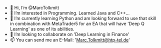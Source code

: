 - 👋 Hi, I’m @MarcTolkmitt
- 👀 I’m interested in Programming. Learned Java and C++...
- 🌱 I’m currently learning Python and am looking forward to use that skill in combination with MetaTrader5 for an EA that will have 'Deep Q Learning' as one of its abilities.
- 💞️ I’m looking to collaborate on 'Deep Learning in Finance'
- 📫 You can send me an E-Mail: 'Marc.Tolkmitt@htp-tel.de'

<!---
MarcTolkmitt/MarcTolkmitt is a ✨ special ✨ repository because its `README.md` (this file) appears on your GitHub profile.
You can click the Preview link to take a look at your changes.
--->

